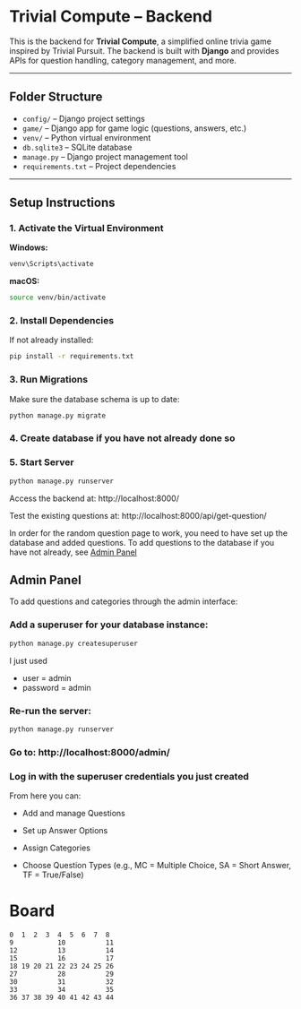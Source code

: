 # Trivial Compute – Backend

This is the backend for **Trivial Compute**, a simplified online trivia game inspired by Trivial Pursuit. The backend is built with **Django** and provides APIs for question handling, category management, and more.

---

## Folder Structure

- `config/` – Django project settings
- `game/` – Django app for game logic (questions, answers, etc.)
- `venv/` – Python virtual environment
- `db.sqlite3` – SQLite database
- `manage.py` – Django project management tool
- `requirements.txt` – Project dependencies

---

## Setup Instructions

### 1. Activate the Virtual Environment

**Windows:**
```bash
venv\Scripts\activate
```
**macOS:**
```bash
source venv/bin/activate
```

### 2. Install Dependencies

If not already installed:
```bash
pip install -r requirements.txt
```

### 3. Run Migrations

Make sure the database schema is up to date:

```bash
python manage.py migrate
```

### 4. Create database if you have not already done so

### 5. Start Server

```bash
python manage.py runserver
```
Access the backend at:
http://localhost:8000/

Test the existing questions at:
http://localhost:8000/api/get-question/

In order for the random question page to work, you need to have set up the database and added questions. To add questions to the database if you have not already, see [Admin Panel](#admin-panel)

## Admin Panel

To add questions and categories through the admin interface:

### Add a superuser for your database instance:

```bash
python manage.py createsuperuser
```

I just used
- user = admin
- password = admin

### Re-run the server:

```bash
python manage.py runserver
```

### Go to: http://localhost:8000/admin/

### Log in with the superuser credentials you just created

From here you can:

- Add and manage Questions

- Set up Answer Options

- Assign Categories

- Choose Question Types (e.g., MC = Multiple Choice, SA = Short Answer, TF = True/False)



# Board
```
0  1  2  3  4  5  6  7  8
9           10          11
12          13          14
15          16          17
18 19 20 21 22 23 24 25 26
27          28          29
30          31          32
33          34          35
36 37 38 39 40 41 42 43 44
```
